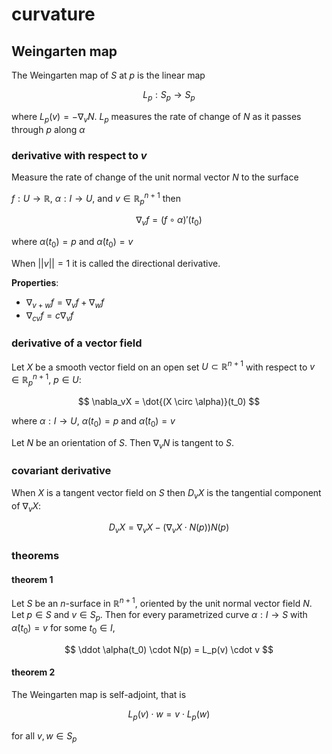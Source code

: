 # curvature

## Weingarten map

The Weingarten map of $S$ at $p$ is the linear map

$$
L_p : S_p \to S_p
$$

where $L_p(v) = - \nabla_vN$. $L_p$ measures the rate of change of $N$ as it passes through $p$ along $\alpha$

### derivative with respect to $v$

Measure the rate of change of the unit normal vector $N$ to the surface

$f: U \to \mathbb R$, $\alpha: I \to U$, and $v \in \mathbb R_p^{n+1}$ then

$$
\nabla_v f = (f \circ \alpha)'(t_0)
$$

where $\alpha(t_0) = p$ and $\dot\alpha(t_0) = v$

When $||v|| = 1$ it is called the directional derivative.

**Properties**:

- $\nabla_{v+w}f = \nabla_v f + \nabla_w f$
- $\nabla_{cv}f = c\nabla_v f$

### derivative of a vector field

Let $X$ be a smooth vector field on an open set $U \subset \mathbb R^{n+1}$ with respect to $v \in \mathbb R_p^{n+1}$, $p \in U$:

$$
\nabla_vX = \dot{(X \circ \alpha)}(t_0)
$$

where $\alpha: I \to U$, $\alpha(t_0) = p$ and $\dot\alpha(t_0) = v$

Let $N$ be an orientation of $S$. Then $\nabla_vN$ is tangent to $S$.

### covariant derivative

When $X$ is a tangent vector field on $S$ then $D_vX$ is the tangential component of $\nabla_vX$:

$$
D_v X = \nabla_v X - (\nabla_vX \cdot N(p))N(p)
$$

### theorems

#### theorem 1

Let $S$ be an $n$-surface in $\mathbb R^{n+ 1}$, oriented by the unit normal vector field $N$. Let $p \in S$ and $v \in S_p$. Then for every parametrized curve $\alpha: I \to S$ with $\dot \alpha(t_0) = v$ for some $t_0 \in I$,

$$
\ddot \alpha(t_0) \cdot N(p) = L_p(v) \cdot v
$$

#### theorem 2

The Weingarten map is self-adjoint, that is

$$
L_p(v) \cdot w = v \cdot L_p(w)
$$

for all $v, w \in S_p$
